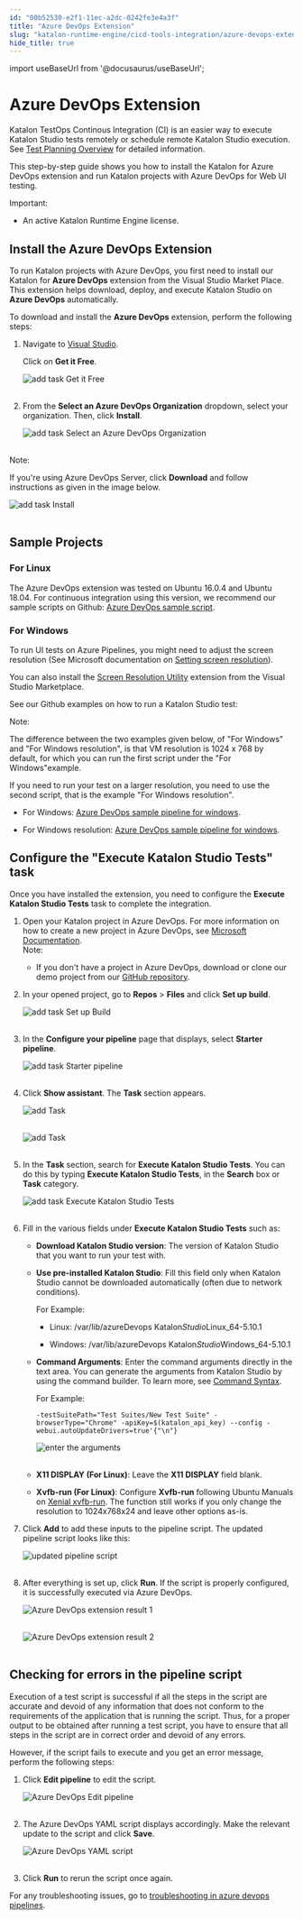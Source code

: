 ```yaml
---
id: "00b52530-e2f1-11ec-a2dc-0242fe3e4a3f"
title: "Azure DevOps Extension"
slug: "katalon-runtime-engine/cicd-tools-integration/azure-devops-extension"
hide_title: true
---
```

import useBaseUrl from '@docusaurus/useBaseUrl';


# <a id="id" class="anchor_top_offset"/><a id="ariaid-title1" class="anchor_top_offset"/>Azure DevOps Extension

<p xmlns="http://www.w3.org/1999/xhtml" className="p">Katalon TestOps Continous Integration (CI) is an easier way to   execute Katalon Studio tests remotely or schedule remote Katalon   Studio execution. See <a className="xref" href="/docs/katalon-testops/test-planning/schedules/schedule-test-runs">Test     Planning Overview</a> for detailed information.</p> 
<p xmlns="http://www.w3.org/1999/xhtml" className="p">This step-by-step guide shows you how to install the Katalon for   Azure DevOps extension and run Katalon projects with Azure DevOps   for Web UI testing.</p> 
<div xmlns="http://www.w3.org/1999/xhtml" className="note important note_important"><span className="note__title">Important:</span> 
  <ul className="ul"><li className="li">An active Katalon Runtime Engine license.</li></ul>
</div>

## <a id="id_1" class="anchor_top_offset"/>Install the Azure DevOps Extension

<p xmlns="http://www.w3.org/1999/xhtml" className="p">To run Katalon projects with Azure DevOps, you first need to   install our Katalon for <strong className="ph b">Azure DevOps</strong> extension   from the Visual Studio Market Place. This extension helps download,   deploy, and execute Katalon Studio on <strong className="ph b">Azure DevOps</strong>   automatically.</p> 
<p xmlns="http://www.w3.org/1999/xhtml" className="p">To download and install the <strong className="ph b">Azure DevOps</strong>   extension, perform the following steps:</p> 
<ol xmlns="http://www.w3.org/1999/xhtml" className="ol"><li className="li">     <p className="p">Navigate to <a className="xref j-external-link" href="https://marketplace.visualstudio.com/items?itemName=katalon-llc.katalon&ssr=false#overview" target="_blank">Visual         Studio</a>.</p>     <p className="p">Click on <strong className="ph b">Get it Free</strong>.</p>     <p className="p">       <img className="image" src={useBaseUrl("https://github.com/katalon-studio/docs-images/raw/master/katalon-studio/docs/azure-devops-extension/K.S.E-8.2.5-azure_devops_extension_download_AzureDevOps.PNG")} alt="add task Get it Free" /><br /><br />     </p>   </li><li className="li">     <p className="p">From the <strong className="ph b">Select an Azure DevOps Organization</strong>       dropdown, select your organization. Then, click       <strong className="ph b">Install</strong>.</p>     <p className="p">       <img className="image" src={useBaseUrl("https://github.com/katalon-studio/docs-images/raw/master/katalon-studio/docs/azure-devops-extension/K.S.E-8.2.5-azure_devops_extension_select_organization.png")} alt="add task Select an Azure DevOps Organization" /><br /><br />     </p>   </li></ol> 
<div xmlns="http://www.w3.org/1999/xhtml" className="note note note_note"><span className="note__title">Note:</span> 
  <p className="p">If you're using Azure DevOps Server, click
    <strong className="ph b">Download</strong> and follow instructions as given in the
    image below.</p>
  <p className="p">
    <img className="image" src={useBaseUrl("https://github.com/katalon-studio/docs-images/raw/master/katalon-studio/docs/azure-devops-extension/K.S.E-8.2.5-azure_devops_extension_install_AzureDevOps.PNG")} alt="add task Install" /><br /><br />
  </p>
</div>
    

## <a id="id_2" class="anchor_top_offset"/>Sample Projects

    
          
      

### <a id="id_3" class="anchor_top_offset"/>For Linux

      
        
<p xmlns="http://www.w3.org/1999/xhtml" className="p">The Azure DevOps extension was tested on Ubuntu 16.0.4 and   Ubuntu 18.04. For continuous integration using this version, we   recommend our sample scripts on Github: <a className="xref j-external-link" href="https://github.com/katalon-studio-samples/azure-devops-extension-samples/blob/master/azure-pipelines.yml" target="_blank">Azure     DevOps sample script</a>.</p> 
      
    

### <a id="id_4" class="anchor_top_offset"/>For Windows

<p xmlns="http://www.w3.org/1999/xhtml" className="p">To run UI tests on Azure Pipelines, you might need to adjust the   screen resolution (See Microsoft documentation on <a className="xref j-external-link" href="https://docs.microsoft.com/en-us/azure/devops/pipelines/test/ui-testing-considerations?view=azure-devops&tabs=mstest#setting-screen-resolution" target="_blank">Setting     screen resolution</a>).</p> 
<p xmlns="http://www.w3.org/1999/xhtml" className="p">You can also install the <a className="xref j-external-link" href="https://marketplace.visualstudio.com/items?itemName=ms-autotest.screen-resolution-utility-task" target="_blank">Screen     Resolution Utility</a> extension from the Visual Studio   Marketplace.</p> 
<p xmlns="http://www.w3.org/1999/xhtml" className="p">See our Github examples on how to run a Katalon Studio test:</p> 
<div xmlns="http://www.w3.org/1999/xhtml" className="note note note_note"><span className="note__title">Note:</span> 
  <p className="p">The difference between the two examples given below, of "For
    Windows" and "For Windows resolution", is that VM resolution is
    1024 x 768 by default, for which you can run the first script under
    the "For Windows"example.</p>
  <p className="p">If you need to run your test on a larger resolution, you need to
    use the second script, that is the example "For Windows
    resolution".</p>
</div>
<ul xmlns="http://www.w3.org/1999/xhtml" className="ul"><li className="li">     <p className="p">For Windows: <a className="xref j-external-link" href="https://github.com/duyluonganh/kat-download-file/raw/master/azure-pipelines.yml" target="_blank">Azure         DevOps sample pipeline for windows</a>.</p>   </li><li className="li">     <p className="p">For Windows resolution: <a className="xref j-external-link" href="https://github.com/katalon-studio-samples/azure-devops-extension-samples/raw/master/azure-pipelines-windows-srs.yml" target="_blank">Azure         DevOps sample pipeline for windows</a>.</p>   </li></ul> 

## <a id="id_5" class="anchor_top_offset"/>Configure the "Execute Katalon Studio Tests" task

<p xmlns="http://www.w3.org/1999/xhtml" className="p">Once you have installed the extension, you need to configure the   <strong className="ph b">Execute Katalon Studio Tests</strong> task to complete the   integration.</p> 
<ol xmlns="http://www.w3.org/1999/xhtml" className="ol"><li className="li">Open your Katalon project in Azure DevOps. For more information     on how to create a new project in Azure DevOps, see <a className="xref j-external-link" href="https://docs.microsoft.com/en-us/azure/devops/organizations/projects/create-project?view=azure-devops&tabs=preview-page" target="_blank">Microsoft       Documentation</a>.<div className="note note note_note"><span className="note__title">Note:</span>        <ul className="ul"><li className="li"><p className="p">If you don't have a project in Azure DevOps, download or clone             our demo project from our <a className="xref j-external-link" href="https://github.com/katalon-studio-samples/azure-devops-extension-samples" target="_blank">GitHub               repository</a>.</p></li></ul>     </div></li><li className="li">     <p className="p">In your opened project, go to <strong className="ph b">Repos</strong> &gt;       <strong className="ph b">Files</strong> and click <strong className="ph b">Set up build</strong>.</p>     <p className="p">       <img className="image" src={useBaseUrl("https://github.com/katalon-studio/docs-images/raw/master/katalon-studio/docs/azure-devops-extension/K.S.E-8.2.5-azure_devops_extension_set_up_build.png")} alt="add task Set up Build" /><br /><br />     </p>   </li><li className="li">     <p className="p">In the <strong className="ph b">Configure your pipeline</strong> page that       displays, select <strong className="ph b">Starter pipeline</strong>.</p>     <p className="p">       <img className="image" src={useBaseUrl("https://github.com/katalon-studio/docs-images/raw/master/katalon-studio/docs/azure-devops-extension/K.S.E-8.2.5-azure_devops_extension_starter_pipeline.PNG")} alt="add task Starter pipeline" /><br /><br />     </p>   </li><li className="li">     <p className="p">Click <strong className="ph b">Show assistant</strong>. The <strong className="ph b">Task</strong>       section appears.</p>     <p className="p">       <img className="image" src={useBaseUrl("https://github.com/katalon-studio/docs-images/raw/master/katalon-studio/docs/azure-devops-extension/K.S.E-8.2.5-azure_devops_extension_show_tasks_assistant.PNG")} alt="add Task" /><br /><br />     </p>     <p className="p">       <img className="image" src={useBaseUrl("https://github.com/katalon-studio/docs-images/raw/master/katalon-studio/docs/azure-devops-extension/K.S.E-8.2.5-azure_devops_extension_task_search_box.png")} alt="add Task" /><br /><br />     </p>   </li><li className="li">     <p className="p">In the <strong className="ph b">Task</strong> section, search for <strong className="ph b">Execute         Katalon Studio Tests</strong>. You can do this by typing       <strong className="ph b">Execute Katalon Studio Tests</strong>, in the       <strong className="ph b">Search</strong> box or <strong className="ph b">Task</strong> category.</p>     <p className="p">       <img className="image" src={useBaseUrl("https://github.com/katalon-studio/docs-images/raw/master/katalon-studio/docs/azure-devops-extension/K.S.E-8.2.5-azure_devops_extension_execute_katalon_studio_tests.png")} alt="add task Execute Katalon Studio Tests" /><br /><br />     </p>   </li><li className="li">     <p className="p">Fill in the various fields under <strong className="ph b">Execute Katalon Studio         Tests</strong> such as:</p>     <ul className="ul"><li className="li">         <p className="p">           <strong className="ph b">Download Katalon Studio version</strong>: The version of           Katalon Studio that you want to run your test with.</p>       </li><li className="li">         <p className="p">           <strong className="ph b">Use pre-installed Katalon Studio</strong>: Fill this           field only when Katalon Studio cannot be downloaded automatically           (often due to network conditions).</p>         <p className="p">For Example:</p>         <ul className="ul"><li className="li">             <p className="p">Linux: /var/lib/azureDevops               Katalon<em className="ph i">Studio</em>Linux_64-5.10.1</p>           </li><li className="li">             <p className="p">Windows: /var/lib/azureDevops               Katalon<em className="ph i">Studio</em>Windows_64-5.10.1</p>           </li></ul>       </li><li className="li">         <p className="p">           <strong className="ph b">Command Arguments</strong>: Enter the command arguments           directly in the text area. You can generate the arguments from           Katalon Studio by using the command builder. To learn more, see <a className="xref" href="/docs/katalon-runtime-engine/command-syntax-command-lineconsole-mode-execution">Command             Syntax</a>.</p>         <p className="p">For Example:</p>         <pre className="pre codeblock"><code>-testSuitePath="Test Suites/New Test Suite" -browserType="Chrome" -apiKey=$(katalon_api_key) --config -webui.autoUpdateDrivers=true'{"\n"}</code></pre>         <p className="p">           <img className="image" src={useBaseUrl("https://github.com/katalon-studio/docs-images/raw/master/katalon-studio/docs/azure-devops-extension/K.S.E-8.2.5-azure_devops_extension_cmd_arguments.png")} alt="enter the arguments" /><br /><br />         </p>       </li><li className="li">         <p className="p">           <strong className="ph b">X11 DISPLAY (For Linux)</strong>: Leave the <strong className="ph b">X11             DISPLAY</strong> field blank.</p>       </li><li className="li">         <p className="p">           <strong className="ph b">Xvfb-run (For Linux)</strong>: Configure           <strong className="ph b">Xvfb-run</strong> following Ubuntu Manuals on <a className="xref j-external-link" href="http://manpages.ubuntu.com/manpages/xenial/man1/xvfb-run.1.html" target="_blank">Xenial             xvfb-run</a>. The function still works if you only change the           resolution to 1024x768x24 and leave other options as-is.</p>       </li></ul>   </li><li className="li">     <p className="p">Click <strong className="ph b">Add</strong> to add these inputs to the pipeline       script. The updated pipeline script looks like this:</p>     <p className="p">       <img className="image" src={useBaseUrl("https://github.com/katalon-studio/docs-images/raw/master/katalon-studio/docs/azure-devops-extension/K.S.E-8.2.5-azure_devops_extension_final_test_script.png")} alt="updated pipeline script" /><br /><br />     </p>   </li><li className="li">     <p className="p">After everything is set up, click <strong className="ph b">Run</strong>. If the       script is properly configured, it is successfully executed via       Azure DevOps.</p>     <p className="p">       <img className="image" src={useBaseUrl("https://github.com/katalon-studio/docs-images/raw/master/katalon-studio/docs/azure-devops-extension/K.S.E-8.2.5-azure_devops_extension_test_run_1.png")} alt="Azure DevOps extension result 1" /><br /><br />     </p>     <p className="p">       <img className="image" src={useBaseUrl("https://github.com/katalon-studio/docs-images/raw/master/katalon-studio/docs/azure-devops-extension/K.S.E-8.2.5-azure_devops_extension_test_run_2.png")} alt="Azure DevOps extension result 2" /><br /><br />     </p>   </li></ol> 
    

## <a id="id_6" class="anchor_top_offset"/>Checking for errors in the pipeline script

    
      
<p xmlns="http://www.w3.org/1999/xhtml" className="p">Execution of a test script is successful if all the steps in the   script are accurate and devoid of any information that does not   conform to the requirements of the application that is running the   script. Thus, for a proper output to be obtained after running a   test script, you have to ensure that all steps in the script are in   correct order and devoid of any errors.</p> 
      
<p xmlns="http://www.w3.org/1999/xhtml" className="p">However, if the script fails to execute and you get an error   message, perform the following steps:</p> 
      
<ol xmlns="http://www.w3.org/1999/xhtml" className="ol">   <li className="li">     <p className="p">Click <strong className="ph b">Edit pipeline</strong> to edit the script.</p>     <p className="p">       <img className="image" src={useBaseUrl("https://github.com/katalon-studio/docs-images/raw/master/katalon-studio/docs/azure-devops-extension/K.S.E-8.2.5-azure_devops_extension_edit_function.png")} alt="Azure DevOps Edit pipeline" /><br /><br />     </p>   </li>   <li className="li">     <p className="p">The Azure DevOps YAML script displays accordingly. Make the       relevant update to the script and click <strong className="ph b">Save</strong>.</p>     <p className="p">       <img className="image" src={useBaseUrl("https://github.com/katalon-studio/docs-images/raw/master/katalon-studio/docs/azure-devops-extension/K.S.E-8.2.5-azure_devops_extension_pipeline_script_displayed.PNG")} alt="Azure DevOps YAML script" /><br /><br />     </p>   </li>   <li className="li">     <p className="p">Click <strong className="ph b">Run</strong> to rerun the script once again.</p>   </li> </ol> 
      
<p xmlns="http://www.w3.org/1999/xhtml" className="p">For any troubleshooting issues, go to <a className="xref j-external-link" href="https://docs.microsoft.com/en-us/azure/devops/pipelines/troubleshooting/troubleshooting?view=azure-devops" target="_blank">troubleshooting     in azure devops pipelines</a>.</p> 
    
  

